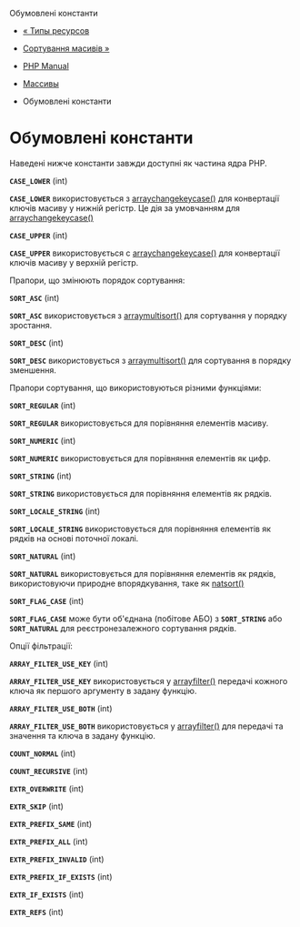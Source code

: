 Обумовлені константи

-   [« Типы ресурсов](array.resources.html)
    
-   [Сортування масивів »](array.sorting.html)
    
-   [PHP Manual](index.html)
    
-   [Массивы](book.array.html)
    
-   Обумовлені константи
    

# Обумовлені константи

Наведені нижче константи завжди доступні як частина ядра PHP.

**`CASE_LOWER`** (int)

**`CASE_LOWER`** використовується з [arraychangekeycase()](function.array-change-key-case.html) для конвертації ключів масиву у нижній регістр. Це дія за умовчанням для [arraychangekeycase()](function.array-change-key-case.html)

**`CASE_UPPER`** (int)

**`CASE_UPPER`** використовується c [arraychangekeycase()](function.array-change-key-case.html) для конвертації ключів масиву у верхній регістр.

Прапори, що змінюють порядок сортування:

**`SORT_ASC`** (int)

**`SORT_ASC`** використовується з [arraymultisort()](function.array-multisort.html) для сортування у порядку зростання.

**`SORT_DESC`** (int)

**`SORT_DESC`** використовується з [arraymultisort()](function.array-multisort.html) для сортування в порядку зменшення.

Прапори сортування, що використовуються різними функціями:

**`SORT_REGULAR`** (int)

**`SORT_REGULAR`** використовується для порівняння елементів масиву.

**`SORT_NUMERIC`** (int)

**`SORT_NUMERIC`** використовується для порівняння елементів як цифр.

**`SORT_STRING`** (int)

**`SORT_STRING`** використовується для порівняння елементів як рядків.

**`SORT_LOCALE_STRING`** (int)

**`SORT_LOCALE_STRING`** використовується для порівняння елементів як рядків на основі поточної локалі.

**`SORT_NATURAL`** (int)

**`SORT_NATURAL`** використовується для порівняння елементів як рядків, використовуючи природне впорядкування, таке як [natsort()](function.natsort.html)

**`SORT_FLAG_CASE`** (int)

**`SORT_FLAG_CASE`** може бути об'єднана (побітове АБО) з **`SORT_STRING`** або **`SORT_NATURAL`** для реєстронезалежного сортування рядків.

Опції фільтрації:

**`ARRAY_FILTER_USE_KEY`** (int)

**`ARRAY_FILTER_USE_KEY`** використовується у [arrayfilter()](function.array-filter.html) передачі кожного ключа як першого аргументу в задану функцію.

**`ARRAY_FILTER_USE_BOTH`** (int)

**`ARRAY_FILTER_USE_BOTH`** використовується у [arrayfilter()](function.array-filter.html) для передачі та значення та ключа в задану функцію.

**`COUNT_NORMAL`** (int)

**`COUNT_RECURSIVE`** (int)

**`EXTR_OVERWRITE`** (int)

**`EXTR_SKIP`** (int)

**`EXTR_PREFIX_SAME`** (int)

**`EXTR_PREFIX_ALL`** (int)

**`EXTR_PREFIX_INVALID`** (int)

**`EXTR_PREFIX_IF_EXISTS`** (int)

**`EXTR_IF_EXISTS`** (int)

**`EXTR_REFS`** (int)